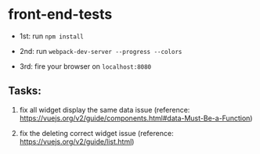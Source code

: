 # front-end-tests

* 1st: run `npm install`

* 2nd: run `webpack-dev-server --progress --colors`

* 3rd: fire your browser on `localhost:8080`

Tasks:
------

1. fix all widget display the same data issue (reference: https://vuejs.org/v2/guide/components.html#data-Must-Be-a-Function)

2. fix the deleting correct widget issue (reference: https://vuejs.org/v2/guide/list.html)

